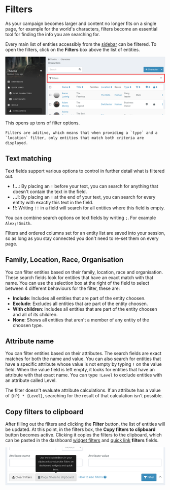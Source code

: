 # Filters

As your campaign becomes larger and content no longer fits on a single page, for example for the world's characters, filters become an essential tool for finding the info you are searching for.

Every main list of entities accessibly from the [sidebar](/features/campaigns/sidebar) can be filtered. To open the filters, click on the **Filters** box above the list of entities.

![Open the filters](img/filters-box.png)

This opens up tons of filter options.

```{admonition} Additive filters
Filters are aditive, which means that when providing a `type` and a `location` filter, only entities that match both criteria are displayed.
```

## Text matching

Text fields support various options to control in further detail what is filtered out.

* **!...**: By placing an `!` before your text, you can search for anything that doesn't contain the text in the field.
* **...!**: By placing an `!` at the end of your text, you can search for every entity with exactly this text in the field.
* **!!**: Writing `!!` in a field will search for all entities where this field is empty.

You can combine search options on text fields by writing `;`. For example `Alex;!Smith`.

Filters and ordered columns set for an entity list are saved into your session, so as long as you stay connected you don't need to re-set them on every page.

## Family, Location, Race, Organisation

You can filter entities based on their family, location, race and organisation. These search fields look for entities that have an exact match with that name. You can use the selection box at the right of the field to select between 4 different behaviours for the filter, these are: 
* **Include**: Includes all entities that are part of the entity choosen.
* **Exclude**: Excludes all entities that are part of the entity choosen.
* **With children**: Includes all entities that are part of the entity choosen and all of its children.
* **None**: Shows all entities that aren't a member of any entity of the choosen type.

## Attribute name

You can filter entities based on their attributes. The search fields are exact matches for both the name and value. You can also search for entities that have a specific attribute whose value is not empty by typing `!` on the value field. When the value field is left empty, it looks for entities that have an attribute with that exact name. You can type `!Level` to exclude entities with an attribute called Level.

The filter doesn't evaluate attribute calculations. If an attribute has a value of `{HP} * {Level}`, searching for the result of that calculation isn't possible.

## Copy filters to clipboard

After filling out the filters and clicking the **Filter** button, the list of entities will be updated. At this point, in the filters box, the **Copy filters to clipboard** button becomes active. Clicking it copies the filters to the clipboard, which can be pasted in the dashboard [widget filters](/guides/dashboard#widget-filters) and [quick link](/advanced/quick-links) **filters** fields.

![Copy filters to the clipboard](img/filters-copy.png)


